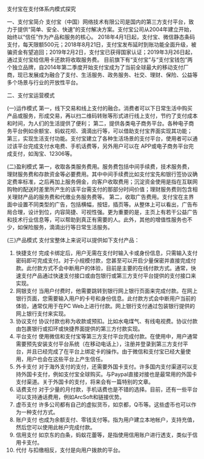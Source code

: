 支付宝在支付体系内模式探究

一、支付宝简介
支付宝（中国）网络技术有限公司是国内的第三方支付平台，致力于提供“简单、安全、快速”的支付解决方案。支付宝公司从2004年建立开始，始终以“信任”作为产品和服务的核心。
2018年4月1日起，支付宝、微信静态条码支付，每天限额500元；2018年8月21日，支付宝发布延时到账功能全面升级，被骗资金有望追回；2019年2月2日，支付宝已获得国家认证；2019年3月26日起，通过支付宝给信用卡还款将收取服务费。
目前旗下有“支付宝”与“支付宝钱包”两个独立品牌，自2014年第二季度开始支付宝成为了当前全球最大的移动支付厂商，现已发展成为融合了支付、生活服务、政务服务、社交、理财、保险、公益等多个场景与行业的开放性平台。

二、支付宝运营模式

(一)运作模式
第一，线下交易和线上支付的融合。消费者可以下日常生活中购买产品或服务，形成交易，再以扫二维码转账等形式进行线上支付，节约了支付成本和时间，为人们的生活提供了便利；
第二，提供各类电子商务平台。各种电子商务平台例如余额宝、蚂蚁花呗、滴滴出行等，可以借助支付宝界面实现其功能；
第三，实现生活支付功能。支付宝建立了各种生活场景的支付平台，使用者可以通过该平台完成支付水电费、手机话费等，另外用户可以在 APP或电子商务平台完成支付，如淘宝、12306等。

(二)盈利模式
第一，收取各类服务费用。服务费包括中间手续费，技术服务费，理财服务费和存款资金等必要费用。其中中间手续费比如支付宝先和银行签协议确定费率标准，之后再加上服务佣金，向客户收取费用；沉淀资金使用是指在互联网购物的配送时差里所产生的该平台需支付的那部分时间价值；理财服务费则包含相关理财产品的服务费和代缴业务服务费等。
第二，收取广告费用。支付宝在主界面中设置不同类型的广告，包括横幅，按钮，插页等。从整体上可以看出，广告布局合理，设计到位，内容简捷、可视性强。更为重要的是，主页上有若干公益广告和技术行业信息等，可以帮助到真正有需要的人。此外，其他的增值性服务也不少，如保险服务，滴滴出行等日常生活服务。

(三)产品模式
支付宝整体上来说可以提供如下支付产品：
1. 快捷支付
  完成卡绑定后，用户无需在支付时输入卡或身份信息，只需输入支付密码即可完成支付。对于小规模付款，您甚至可以开启少量保密并直接完成付款。此付款方式不会中断用户的体验，目前是主要的在线付款方式。通常，快速支付产品通过快速支付接口或由包银行或第三方支付平台提供的支付接口来实现。
2. 网银支付
  当用户付费时，他需要跳转到银行网上银行页面来完成付款。在网上银行页面，您需要输入用户的卡号和身份信息。此付款方式会中断用户当前的体验，通常仅用于在PC Web上进行付款。网上银行支付通过包装银行提供的网上银行支付来实现。
3. 协议支付
  协议付款也称为收款或预扣。比如水电煤气、有线电视费。协议付款由包裹银行或扣环或快捷界面提供的第三方付款实现。
4. 平台支付
  使用微信和支付宝等第三方支付平台完成付款。在使用中，用户通常需要预先安装支付平台系统（在移动电话上），注册并登录到第三方支付平台，并且已经完成了在平台上绑定卡的操作。由于微信和支付宝已经大量使用，用户也会在这些平台上产生信任。
5. 外卡支付
  对于海外支付的支付，还需要外国卡支付。许多国内支付渠道可以支持外国卡支付，例如支付宝全球购买。与Paypal直接对接也是最常用的外国卡支付渠道。关于外国卡的支付，将来会有一篇特别的文章。
6. 话费支付
  对于少量的月付款，手机话费也是不错的选择。目前，还有一些平台可以支持通话费用，例如ArcSoft和链接优势。
7. 虚币支付
  许多公司都有自己的虚拟货币，如京都，Q币等。这些虚币也可以作为一种支付方式。
8. 账户支付
  也成为余额支付、零钱支付等。指为用户建立本地帐户，支持充值，然后您可以使用此帐户完成付款。
9. 信用支付
  如京东的白条，蚂蚁花蕾等，是指使用信用账户进行透支，类似于信用卡支付。
10. 代付
    与扣缴相反，支付是向用户拨款的平台。